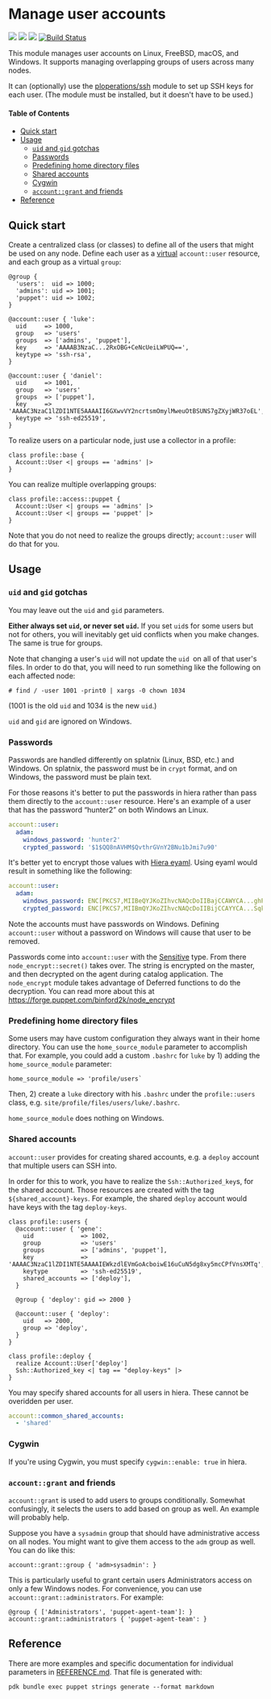 # Manage user accounts

![](https://img.shields.io/puppetforge/pdk-version/ploperations/account.svg?style=popout)
![](https://img.shields.io/puppetforge/v/ploperations/account.svg?style=popout)
![](https://img.shields.io/puppetforge/dt/ploperations/account.svg?style=popout)
[![Build Status](https://github.com/ploperations/ploperations-account/actions/workflows/pr_test.yml/badge.svg?branch=main)](https://github.com/ploperations/ploperations-account/actions/workflows/pr_test.yml)

This module manages user accounts on Linux, FreeBSD, macOS, and Windows. It
supports managing overlapping groups of users across many nodes.

It can (optionally) use the [ploperations/ssh][] module to set up SSH keys for
each user. (The module must be installed, but it doesn't have to be used.)

#### Table of Contents

- [Quick start](#quick-start)
- [Usage](#usage)
  - [`uid` and `gid` gotchas](#uid-and-gid-gotchas)
  - [Passwords](#passwords)
  - [Predefining home directory files](#predefining-home-directory-files)
  - [Shared accounts](#shared-accounts)
  - [Cygwin](#cygwin)
  - [`account::grant` and friends](#accountgrant-and-friends)
- [Reference](#reference)

## Quick start

Create a centralized class (or classes) to define all of the users that might
be used on any node. Define each user as a [virtual][] `account::user` resource,
and each group as a virtual `group`:

```puppet
@group {
  'users':  uid => 1000;
  'admins': uid => 1001;
  'puppet': uid => 1002;
}

@account::user { 'luke':
  uid     => 1000,
  group   => 'users'
  groups  => ['admins', 'puppet'],
  key     => 'AAAAB3NzaC...2RxOBG+CeNcUeiLWPUQ==',
  keytype => 'ssh-rsa',
}

@account::user { 'daniel':
  uid     => 1001,
  group   => 'users'
  groups  => ['puppet'],
  key     => 'AAAAC3NzaC1lZDI1NTE5AAAAII6GXwvVY2ncrtsmOmylMweuOtBSUNS7gZXyjWR37oEL',
  keytype => 'ssh-ed25519',
}
```

To realize users on a particular node, just use a collector in a profile:

```puppet
class profile::base {
  Account::User <| groups == 'admins' |>
}
```

You can realize multiple overlapping groups:

```puppet
class profile::access::puppet {
  Account::User <| groups == 'admins' |>
  Account::User <| groups == 'puppet' |>
}
```

Note that you do not need to realize the groups directly; `account::user` will
do that for you.

## Usage

### `uid` and `gid` gotchas

You may leave out the `uid` and `gid` parameters.

**Either always set `uid`, or never set `uid`.** If you set `uid`s for some
users but not for others, you will inevitably get uid conflicts when you make
changes. The same is true for groups.

Note that changing a user's `uid` will not update the `uid `on all of that
user's files. In order to do that, you will need to run something like the
following on each affected node:

```
# find / -user 1001 -print0 | xargs -0 chown 1034
```

(1001 is the old `uid` and 1034 is the new `uid`.)

`uid` and `gid` are ignored on Windows.

### Passwords

Passwords are handled differently on splatnix (Linux, BSD, etc.) and Windows.
On splatnix, the password must be in `crypt` format, and on Windows, the
password must be plain text.

For those reasons it's better to put the passwords in hiera rather than pass
them directly to the `account::user` resource. Here's an example of a user that
has the password “hunter2” on both Windows an Linux.

```yaml
account::user:
  adam:
    windows_password: 'hunter2'
    crypted_password: '$1$QQ8nAVHM$QvthrGVnY2BNu1bJmi7u90'
```

It's better yet to encrypt those values with [Hiera eyaml][]. Using eyaml would
result in something like the following:

```yaml
account::user:
  adam:
    windows_password: ENC[PKCS7,MIIBeQYJKoZIhvcNAQcDoIIBajCCAWYCA...ghP+fdY1Wd]
    crypted_password: ENC[PKCS7,MIIBmQYJKoZIhvcNAQcDoIIBijCCAYYCA...SqktJ8Sk8=]
```

Note the accounts must have passwords on Windows. Defining `account::user`
without a password on Windows will cause that user to be removed.

Passwords come into `account::user` with the [Sensitive][] type. From there
`node_encrypt::secret()` takes over. The string is encrypted on the master,
and then decrypted on the agent during catalog application. The `node_encrypt`
module takes advantage of Deferred functions to do the decryption. You can
read more about this at https://forge.puppet.com/binford2k/node_encrypt

### Predefining home directory files

Some users may have custom configuration they always want in their home
directory. You can use the `home_source_module` parameter to accomplish that.
For example, you could add a custom `.bashrc` for `luke` by 1) adding the
`home_source_module` parameter:

```puppet
home_source_module => 'profile/users`
```

Then, 2) create a `luke` directory with his `.bashrc` under the `profile::users`
class, e.g. `site/profile/files/users/luke/.bashrc`.

`home_source_module` does nothing on Windows.

### Shared accounts

`account::user` provides for creating shared accounts, e.g. a `deploy` account
that multiple users can SSH into.

In order for this to work, you have to realize the `Ssh::Authorized_key`s, for
the shared account. Those resources are created with the tag
`${shared_account}-keys`. For example, the shared `deploy` account would have
keys with the tag `deploy-keys`.

```puppet
class profile::users {
  @account::user { 'gene':
    uid             => 1002,
    group           => 'users'
    groups          => ['admins', 'puppet'],
    key             => 'AAAAC3NzaC1lZDI1NTE5AAAAIEWkzdlEVmGoAcboiwE16uCuN5dg8xy5mcCPfVnsXMTq',
    keytype         => 'ssh-ed25519',
    shared_accounts => ['deploy'],
  }

  @group { 'deploy': gid => 2000 }

  @account::user { 'deploy':
    uid   => 2000,
    group => 'deploy',
  }
}

class profile::deploy {
  realize Account::User['deploy']
  Ssh::Authorized_key <| tag == "deploy-keys" |>
}
```

You may specify shared accounts for all users in hiera. These cannot be
overidden per user.

```yaml
account::common_shared_accounts:
  - 'shared'
```

### Cygwin

If you're using Cygwin, you must specify `cygwin::enable: true` in hiera.

### `account::grant` and friends

`account::grant` is used to add users to groups conditionally. Somewhat
confusingly, it selects the users to add based on group as well. An example
will probably help.

Suppose you have a `sysadmin` group that should have administrative access on
all nodes. You might want to give them access to the `adm` group as well. You
can do like this:

```puppet
account::grant::group { 'adm>sysadmin': }
```

This is particularly useful to grant certain users Administrators access on
only a few Windows nodes. For convenience, you can use
`account::grant::administrators`. For example:

```puppet
@group { ['Administrators', 'puppet-agent-team']: }
account::grant::administrators { 'puppet-agent-team': }
```

## Reference

There are more examples and specific documentation for individual parameters in
[REFERENCE.md][]. That file is generated with:

```
pdk bundle exec puppet strings generate --format markdown
```

[Hiera eyaml]: https://github.com/voxpupuli/hiera-eyaml
[Sensitive]: https://puppet.com/docs/puppet/latest/lang_data_sensitive.html
[ploperations/ssh]: https://github.com/ploperations/ploperations-ssh
[REFERENCE.md]: https://github.com/ploperations/ploperations-account/blob/master/REFERENCE.md
[virtual]: https://puppet.com/docs/puppet/latest/lang_virtual.html
